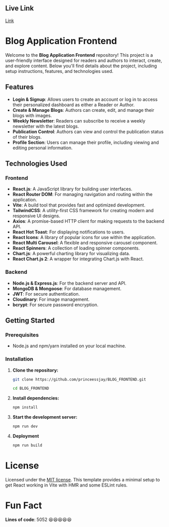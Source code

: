## Live Link

[Link](https://blog-app-cwv.netlify.app/)

# Blog Application Frontend

Welcome to the **Blog Application Frontend** repository! This project is a user-friendly interface designed for readers and authors to interact, create, and explore content. Below you'll find details about the project, including setup instructions, features, and technologies used.

## Features

- **Login & Signup**: Allows users to create an account or log in to access their personalized dashboard as either a Reader or Author.
- **Create & Manage Blogs**: Authors can create, edit, and manage their blogs with images.
- **Weekly Newsletter**: Readers can subscribe to receive a weekly newsletter with the latest blogs.
- **Publication Control**: Authors can view and control the publication status of their blogs.
- **Profile Section**: Users can manage their profile, including viewing and editing personal information.

## Technologies Used

### Frontend
- **React.js**: A JavaScript library for building user interfaces.
- **React Router DOM**: For managing navigation and routing within the application.
- **Vite**: A build tool that provides fast and optimized development.
- **TailwindCSS**: A utility-first CSS framework for creating modern and responsive UI designs.
- **Axios**: A promise-based HTTP client for making requests to the backend API.
- **React Hot Toast**: For displaying notifications to users.
- **React Icons**: A library of popular icons for use within the application.
- **React Multi Carousel**: A flexible and responsive carousel component.
- **React Spinners**: A collection of loading spinner components.
- **Chart.js**: A powerful charting library for visualizing data.
- **React Chart.js 2**: A wrapper for integrating Chart.js with React.

### Backend
- **Node.js & Express.js**: For the backend server and API.
- **MongoDB & Mongoose**: For database management.
- **JWT**: For secure authentication.
- **Cloudinary**: For image management.
- **bcrypt**: For secure password encryption.

## Getting Started

### Prerequisites

- Node.js and npm/yarn installed on your local machine.

### Installation

1. **Clone the repository:**

   ```bash
   git clone https://github.com/princeessjay/BLOG_FRONTEND.git
   
   cd BLOG_FRONTEND
2. **Install dependencies:**

   ```bash
   npm install

3. **Start the development server:**

   ```bash
   npm run dev
   
4. **Deployment**

   ```bash
   npm run build

# License
Licensed under the [MIT license](https://github.com/princeessjay/HMS_FRONTEND/blob/main/LICENSE.md).
This template provides a minimal setup to get React working in Vite with HMR and some ESLint rules.

# Fun Fact
**Lines of code**: 5052 😆😆😆😆😆
